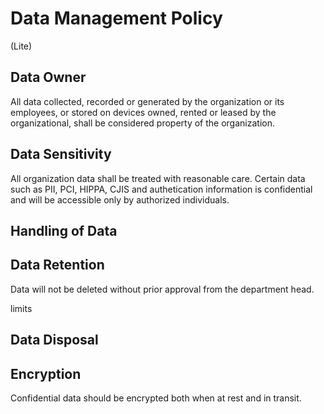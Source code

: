 # Data Management Policy
(Lite)

## Data Owner
All data collected, recorded or generated by the organization or its employees, or stored on devices owned, rented or leased by the organizational, shall be considered property of the organization.

## Data Sensitivity 
All organization data shall be treated with reasonable care. Certain data such as PII, PCI, HIPPA, CJIS and authetication information is confidential and will be accessible only by authorized individuals. 

## Handling of Data  

## Data Retention 
Data will not be deleted without prior approval from the department head. 

limits
## Data Disposal


## Encryption
Confidential data should be encrypted both when at rest and in transit.